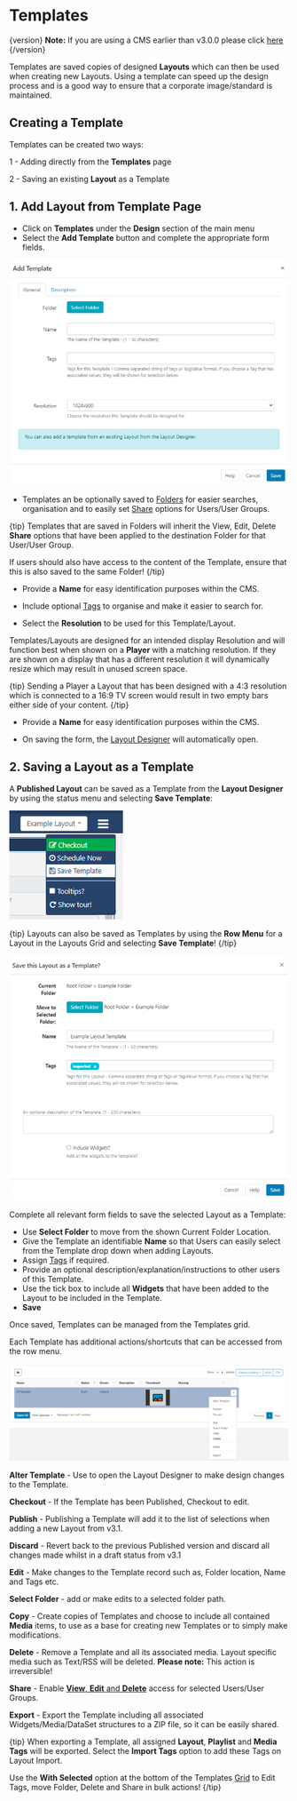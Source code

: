 <!--toc=layouts-->

# Templates

{version}
**Note:** If you are using a CMS earlier than v3.0.0 please click [here](layouts_templates_2.html)
{/version}

Templates are saved copies of designed **Layouts** which can then be used when creating new Layouts. Using a template can speed up the design process and is a good way to ensure that a corporate image/standard is maintained. 

## Creating a Template

Templates can be created two ways:

1 - Adding directly from the **Templates** page

2 - Saving an existing **Layout** as a Template

## 1. Add Layout from Template Page

- Click on **Templates** under the **Design** section of the main menu
- Select the **Add Template** button and complete the appropriate form fields.


![Add Template Form](img/v3_layouts_add_template_form.png)

- Templates an be optionally saved to [Folders](tour_folders.html) for easier searches, organisation and to easily set [Share](users_features_and_sharing.html) options for Users/User Groups.

{tip}
Templates that are saved in Folders will inherit the View, Edit, Delete **Share** options that have been applied to the destination Folder for that User/User Group.

If users should also have access to the content of the Template, ensure that this is also saved to the same Folder!
{/tip}

- Provide a **Name** for easy identification purposes within the CMS.

- Include optional [Tags](tour_tags.html) to organise and make it easier to search for.

- Select the **Resolution** to be used for this Template/Layout.

Templates/Layouts are designed for an intended display Resolution and will function best when shown on a **Player** with a matching resolution. If they are shown on a display that has a different resolution it will dynamically resize which may result in unused screen space.  

{tip}
Sending a Player a Layout that has been designed with a 4:3 resolution which is connected to a 16:9 TV screen would result in two empty bars either side of your content. 
{/tip}

- Provide a **Name** for easy identification purposes within the CMS.


- On saving the form, the [Layout Designer](layouts_designer.html) will automatically open.


## 2. Saving a Layout as a Template

A **Published Layout** can be saved as a Template from the **Layout Designer** by using the status menu and selecting **Save Template**:

![Save Template](img/v3_layouts_save_template.png)

{tip}
Layouts can also be saved as Templates by using the **Row Menu** for a Layout in the Layouts Grid and selecting **Save Template**!
{/tip}

![Templates](img/v3_layouts_templates_save.png)

Complete all relevant form fields to save the selected Layout as a Template:

- Use **Select Folder** to move from the shown Current Folder Location.
- Give the Template an identifiable **Name** so that Users can easily select from the Template drop down when adding Layouts.
- Assign [Tags](tour_tags.html) if required.
- Provide an optional description/explanation/instructions to other users of this Template.
- Use the tick box to include all **Widgets** that have been added to the Layout to be included in the Template.
- **Save**

Once saved, Templates can be managed from the Templates grid.

Each Template has additional actions/shortcuts that can be accessed from the row menu.

![Templates Row Menu](img/v3.1_layouts_templates_row_menu.png)

**Alter Template** - Use to open the Layout Designer to make design changes to the Template.

**Checkout** - If the Template has been Published, Checkout to edit.

**Publish** - Publishing a Template will add it to the list of selections when adding a new Layout from v3.1.

**Discard** - Revert back to the previous Published version and discard all changes made whilst in a draft status from v3.1

**Edit** - Make changes to the Template record such as, Folder location, Name and Tags etc. 

**Select Folder** - add or make edits to a selected folder path.

**Copy** - Create copies of Templates and choose to include all contained **Media** items, to use as a base for creating new Templates or to simply make modifications. 

**Delete** - Remove a Template and all its associated media. Layout specific media such as Text/RSS will be deleted. **Please note:** This action is irreversible!

**Share** - Enable [**View**, **Edit** and **Delete**](users_features_and_sharing.html) access for selected Users/User Groups.

**Export** - Export the Template including all associated Widgets/Media/DataSet structures to a ZIP file, so it can be easily shared. 

{tip}
When exporting a Template, all assigned **Layout**, **Playlist** and **Media Tags** will be exported. Select the **Import Tags** option to add these Tags on Layout Import.

Use the **With Selected** option at the bottom of the Templates [Grid](tour_grids.html) to Edit Tags, move Folder, Delete and Share in bulk actions!
{/tip}







